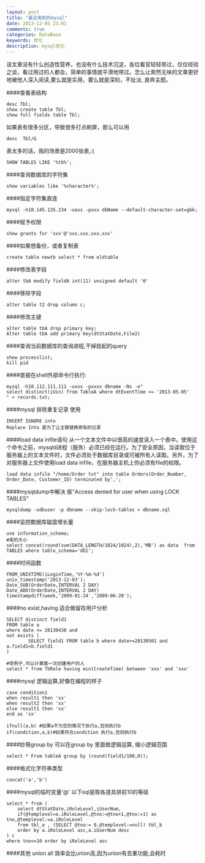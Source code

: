 ```yaml
---
layout: post
title: "最近用到的mysql"
date: 2013-12-05 23:01
comments: true
categories: DataBase
keywords: 优化
description: mysql优化
---
```

该文章没有什么创造性营养，也没有什么技术沉淀，各位看官轻轻带过，仅仅经验之谈，看过用过的人都会，简单的事情就平滑地带过。怎么让索然无味的文章更好地被他人深入阅读,要么就是实用，要么就是深刻，不扯淡, 直奔主题。

####查看表结构
```
desc Tbl;
show create table Tbl;
show full fields table Tbl;
```

如果表有很多分区，导致很多打点刷屏，那么可以用
```
desc  Tbl/G
```

表太多的话，我的场景是2000张表,:(
```
SHOW TABLES LIKE '%tb%';
```

####查询数据库的字符集
```
show variables like '%character%';
```

####指定字符集直连
```
mysql -h10.145.135.234 -uoss -pxxx dbName --default-character-set=gbk;
```

####赋予权限
```
show grants for 'xxx'@'xxx.xxx.xxx.xxx'
```

####如果想备份，或者复制表
```
create table newtb select * from oldtable
```

####修改表字段
```
alter tbA modify fieldA int(11) unsigned default '0'
```

####移除字段
```
alter table t2 drop column c;
```

####修改主键
```
alter table tbA drop primary key;
Alter table tbA add primary key(dtStatDate,File2)
```

####查询当前数据库的查询进程,干掉挂起的query
```
show processlist;
kill pid
```

####直接在shell外部命令行执行:
```
mysql -h10.112.111.111 -uxxx -pxxxx dbname -Ns -e"
select distinct(iUin) from TableA where dtEventTime >= '2013-05-05' 
" > records.txt;
```

####mysql 排除重复记录 使用
```
INSERT IGNORE into
Replace Into 是为了让主键替换原有的记录

```

####load data infile语句
从一个文本文件中以很高的速度读入一个表中。使用这个命令之前，mysqld进程（服务）必须已经在运行。为了安全原因，当读取位于服务器上的文本文件时，文件必须处于数据库目录或可被所有人读取。另外，为了对服务器上文件使用load data infile，在服务器主机上你必须有file的权限。

```
load data infile "/home/Order txt" into table Orders(Order_Number, Order_Date, Customer_ID) terminated by',';
```
####mysqldump中解决 报"Access denied for user when using LOCK TABLES"
```
mysqldump -udbuser -p dbname --skip-lock-tables > dbname.sql
```

####监控数据库磁盘增长量
```
use information_schema;
#库的大小
select concat(round(sum(DATA_LENGTH/1024/1024),2),'MB') as data  from TABLES where table_schema='db1';
```
####时间函数
```
FROM_UNIXTIME(iLoginTime,'%Y-%m-%d')
unix_timestamp('2013-12-03');
Date_SUB(OrderDate,INTERVAL 2 DAY)
Date_ADD(OrderDate,INTERVAL 2 DAY)
timestampdiff(week,’2009-01-24′,’2009-06-20′);
```

####no exist,having
适合做留存用户分析
```
SELECT distinct field1
FROM table a
where date <= 20130430 and
not exists (
        SELECT field1 FROM table b where date>=20130501 and a.field1=b.field1
)

#举例子,可以计算第一次创建用户的人
select * from TbRole having min(CreateTime) between 'xxx' and 'xxx' 
```

####mysql 逻辑运算,好像在编程的样子
```
case condition1
when result1 then 'xx'
when result2 then 'xx'
else result1 then 'xx'
end as 'xx'

ifnull(a,b) #如果a不为空的情况下执行a,否则执行b
if(condition,a,b)#如果符合condition 执行a,否则执行b
```

####妙用group by 
可以在group by 里面做逻辑运算, 缩小逻辑范围
```
select * From tableA group by (round(field1/100,0));
```

####格式化字符串类型
```
concat('a','b')
```

####mysql的临时变量'@'
以下sql是取各道具排前10的等级
```
select * from (
    select dtStatDate,iRoleLevel,iUserNum,
    if(@templevel=a.iRoleLevel,@tno:=@tno+1,@tno:=1) as tno,@templevel:=a.iRoleLevel 
    from tbl_a , (SELECT @tno:= 0,@templevel:=null) tbl_b
    order by a.iRoleLevel asc,a.iUserNum desc
) c
where tno<=10 order by iRoleLevel asc
```

####其他
union all 效率会比union高,因为union有去重功能,会耗时 
